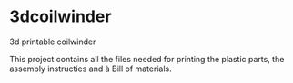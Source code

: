 3dcoilwinder
============

3d printable coilwinder

This project contains all the files needed for printing the plastic parts, the assembly instructies and à Bill of materials.